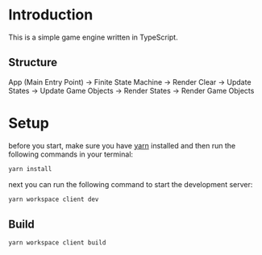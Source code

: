 # Introduction

This is a simple game engine written in TypeScript.

## Structure

App (Main Entry Point) -> Finite State Machine -> Render Clear -> Update States -> Update Game Objects -> Render States -> Render Game Objects

# Setup

before you start, make sure you have [yarn](https://yarnpkg.com/) installed and then run the following commands in your terminal:

```sh
yarn install
```

next you can run the following command to start the development server:

```sh
yarn workspace client dev
```

## Build

```sh
yarn workspace client build
```
